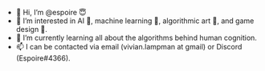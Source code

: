 - 👋 Hi, I’m @espoire 😇
- 👀 I’m interested in AI 🧠, machine learning 🧮, algorithmic art 🎨, and game design 🎲.
- 🌱 I’m currently learning all about the algorithms behind human cognition.
- 📫 I can be contacted via email (vivian.lampman at gmail) or Discord (Espoire#4366).
